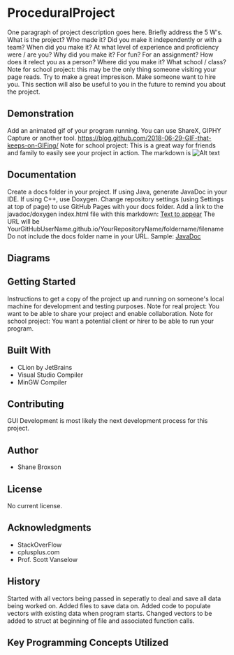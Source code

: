 # ProceduralProject
One paragraph of project description goes here.
Briefly address the 5 W's. 
What is the project?
Who made it? Did you make it independently or with a team?
When did you make it? At what level of experience and proficiency were / are you?
Why did you make it? For fun? For an assignment? How does it relect you as a person?
Where did you make it? What school / class?
Note for school project: this may be the only thing someone visiting your page reads. 
Try to make a great impresison. Make someone want to hire you. 
This section will also be useful to you in the future to remind you about the project.
## Demonstration
Add an animated gif of your program running. You can use ShareX, GIPHY Capture or another tool. https://blog.github.com/2018-06-29-GIF-that-keeps-on-GIFing/ Note for school project: This is a great way for friends and family to easily see your project in action. The markdown is ![Alt text](relative/path/to/img.png) 
## Documentation
Create a docs folder in your project. If using Java, generate JavaDoc in your IDE. If using C++, use Doxygen. Change repository settings (using Settings at top of page) to use GitHub Pages with your docs folder. Add a link to the javadoc/doxygen index.html file with this markdown: [Text to appear](URL) 
The URL will be YourGitHubUserName.github.io/YourRepositoryName/foldername/filename
Do not include the docs folder name in your URL. 
Sample: [JavaDoc](https://pv-cop.github.io/PV-README-TEMPLATE/javadoc/index.html) 
## Diagrams
## Getting Started
Instructions to get a copy of the project up and running on someone's local machine for development and testing purposes. 
Note for real project: You want to be able to share your project and enable collaboration. 
Note for school project: You want a potential client or hirer to be able to run your program.
## Built With
* CLion by JetBrains
* Visual Studio Compiler
* MinGW Compiler
## Contributing
GUI Development is most likely the next development process for this project.
## Author
* Shane Broxson
## License
No current license.
## Acknowledgments
* StackOverFlow
* cplusplus.com
* Prof. Scott Vanselow 
## History
Started with all vectors being passed in seperatly to deal and save all data being worked on. 
Added files to save data on.
Added code to populate vectors with existing data when program starts.
Changed vectors to be added to struct at beginning of file and associated function calls.
## Key Programming Concepts Utilized

